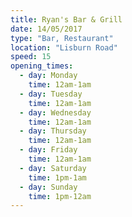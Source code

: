 ```yaml
---
title: Ryan's Bar & Grill
date: 14/05/2017
type: "Bar, Restaurant"
location: "Lisburn Road"
speed: 15
opening_times:
  - day: Monday
    time: 12am-1am
  - day: Tuesday
    time: 12am-1am
  - day: Wednesday
    time: 12am-1am
  - day: Thursday
    time: 12am-1am
  - day: Friday
    time: 12am-1am
  - day: Saturday
    time: 1pm-1am
  - day: Sunday
    time: 1pm-12am
---
```

